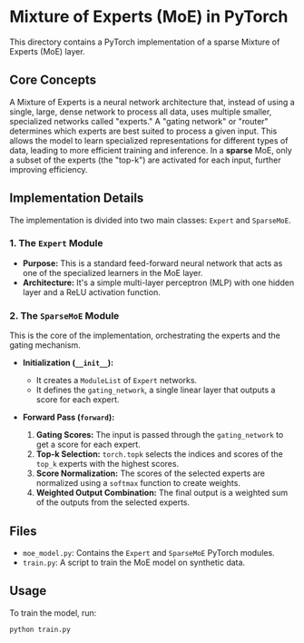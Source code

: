 # Mixture of Experts (MoE) in PyTorch

This directory contains a PyTorch implementation of a sparse Mixture of Experts (MoE) layer.

## Core Concepts

A Mixture of Experts is a neural network architecture that, instead of using a single, large, dense network to process all data, uses multiple smaller, specialized networks called "experts." A "gating network" or "router" determines which experts are best suited to process a given input. This allows the model to learn specialized representations for different types of data, leading to more efficient training and inference. In a **sparse** MoE, only a subset of the experts (the "top-k") are activated for each input, further improving efficiency.

## Implementation Details

The implementation is divided into two main classes: `Expert` and `SparseMoE`.

### 1. The `Expert` Module

- **Purpose:** This is a standard feed-forward neural network that acts as one of the specialized learners in the MoE layer.
- **Architecture:** It's a simple multi-layer perceptron (MLP) with one hidden layer and a ReLU activation function.

### 2. The `SparseMoE` Module

This is the core of the implementation, orchestrating the experts and the gating mechanism.

- **Initialization (`__init__`):**
    - It creates a `ModuleList` of `Expert` networks.
    - It defines the `gating_network`, a single linear layer that outputs a score for each expert.

- **Forward Pass (`forward`):**
    1.  **Gating Scores:** The input is passed through the `gating_network` to get a score for each expert.
    2.  **Top-k Selection:** `torch.topk` selects the indices and scores of the `top_k` experts with the highest scores.
    3.  **Score Normalization:** The scores of the selected experts are normalized using a `softmax` function to create weights.
    4.  **Weighted Output Combination:** The final output is a weighted sum of the outputs from the selected experts.

## Files

- `moe_model.py`: Contains the `Expert` and `SparseMoE` PyTorch modules.
- `train.py`: A script to train the MoE model on synthetic data.

## Usage

To train the model, run:

```bash
python train.py
```
